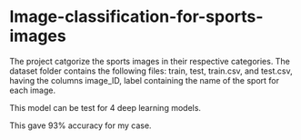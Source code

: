 # Image-classification-for-sports-images
The project catgorize the sports images in their respective categories.
The dataset folder contains the following files: train, test, train.csv, and test.csv, having the columns image_ID, label containing the name of the sport for each image.

This model can be test for 4 deep learning models. 

This gave 93% accuracy for my case.
